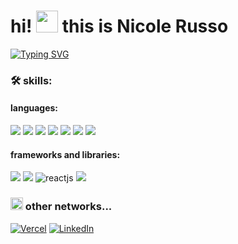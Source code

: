 <h1>hi! <img src="https://www.emojiall.com/images/240/microsoft-teams/1f44b-1f3fb.png" width="35"> this is Nicole Russo</h1>

[![Typing SVG](https://readme-typing-svg.demolab.com?font=Helvetica&pause=1000&color=adbac7&width=380&lines=welcome+to+my+repository!;here+I+upload+some+projects...;feel+free+to+explore!+ツ)](https://git.io/typing-svg)

<h3>🛠️ skills:</h3>

<div>

<div>
        
<h4>languages:</h4>

<img src="https://img.shields.io/badge/HTML5-202020?style=for-the-badge&logo=html5&logoColor=white">
<img src="https://img.shields.io/badge/CSS3-404040?style=for-the-badge&logo=css3&logoColor=white">
<img src="https://img.shields.io/badge/JavaScript-606060?style=for-the-badge&logo=javascript&logoColor=white">
<img src="https://img.shields.io/badge/typescript-808080?style=for-the-badge&logo=typescript&logoColor=white"> 
<img src="https://img.shields.io/badge/Python-A0A0A0?style=for-the-badge&logo=python&logoColor=grey">
<img src="https://img.shields.io/badge/Node.js-C0C0C0?style=for-the-badge&logo=node.js&logoColor=grey">
<img src="https://img.shields.io/badge/PostgreSQL-E0E0E0?style=for-the-badge&logo=postgresql&logoColor=grey">   

</div>

<div>
    
<h4>frameworks and libraries:</h4>

<img src="https://img.shields.io/badge/Django-202020?style=for-the-badge&logo=django&logoColor=white">
<img src="https://img.shields.io/badge/express.js-404040?style=for-the-badge&logo=express&logoColor=white">
<img src="https://img.shields.io/badge/React-606060?style=for-the-badge&logo=react&logoColor=white" alt="reactjs">
<img src="https://img.shields.io/badge/Tailwind_CSS-808080?style=for-the-badge&logo=tailwind-css&logoColor=white">

</div>

</div>


<h3><img width="20" src="https://em-content.zobj.net/source/microsoft-teams/337/woman-raising-hand_1f64b-200d-2640-fe0f.png"> other networks...</h3>

[![Vercel](https://img.shields.io/badge/vercel-cc0000?style=for-the-badge&logo=vercel&logoColor=white)](https://vercel.com/nicole-cris-russo)
[![LinkedIn](https://img.shields.io/badge/linkedin-cc0000?style=for-the-badge&logo=linkedin&logoColor=white)](https://www.linkedin.com/in/nicolerusso01/)

<!--
[![follows](https://img.shields.io/github/followers/nicole-cris-russo.svg?style=social&label=Follow&maxAge=2592000)](#)
-->

<!-- <p>
<div align="left">
    <img src="https://img.shields.io/badge/Python-98b982?style=for-the-badge&logo=python&logoColor=white">
    <img src="https://img.shields.io/badge/HTML5-DC8F8F?style=for-the-badge&logo=html5&logoColor=white">
    <img src="https://img.shields.io/badge/CSS3-82B1B6?style=for-the-badge&logo=css3&logoColor=white">
    <img src="https://img.shields.io/badge/JavaScript-98b982?style=for-the-badge&logo=javascript&logoColor=white">
    <img src="https://img.shields.io/badge/Node.js-43853D?style=for-the-badge&logo=node.js&logoColor=white">
    <img src="https://img.shields.io/badge/Django-092E20?style=for-the-badge&logo=django&logoColor=white">
    <img src="https://img.shields.io/badge/express.js-%23404d59.svg?style=for-the-badge&logo=express&logoColor=%2361DAFB">
    <img src="https://img.shields.io/badge/React-20232A?style=for-the-badge&logo=react&logoColor=61DAFB" alt="reactjs">
    <img src="https://img.shields.io/badge/Tailwind_CSS-38B2AC?style=for-the-badge&logo=tailwind-css&logoColor=white">
    <img src="https://img.shields.io/badge/PostgreSQL-316192?style=for-the-badge&logo=postgresql&logoColor=white">
    <img src="https://img.shields.io/badge/typescript-%23007ACC.svg?style=for-the-badge&logo=typescript&logoColor=white">
</div>
</p> 

```ruby
const nicole_cris_russo = {
    name: "Nicole",
    oldYear: 21,
    skills: ["CSS", "HTML", "JavaScript", "ReactJS", "PostgreSQL", "Express"],
    interest: ["Python", "Ruby", "React Native"]
}
```
-->
